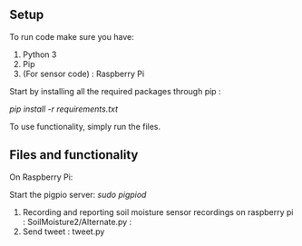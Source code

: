 ## Setup
To run code make sure you have:

1. Python 3
2. Pip
3. (For sensor code) : Raspberry Pi

Start by installing all the required packages through pip :

_pip install -r requirements.txt_

To use functionality, simply run the files.

## Files and functionality

On Raspberry Pi:

Start the pigpio server: _sudo pigpiod_

1. Recording and reporting soil moisture sensor recordings on raspberry pi : SoilMoisture2/Alternate.py : 
2. Send tweet : tweet.py
